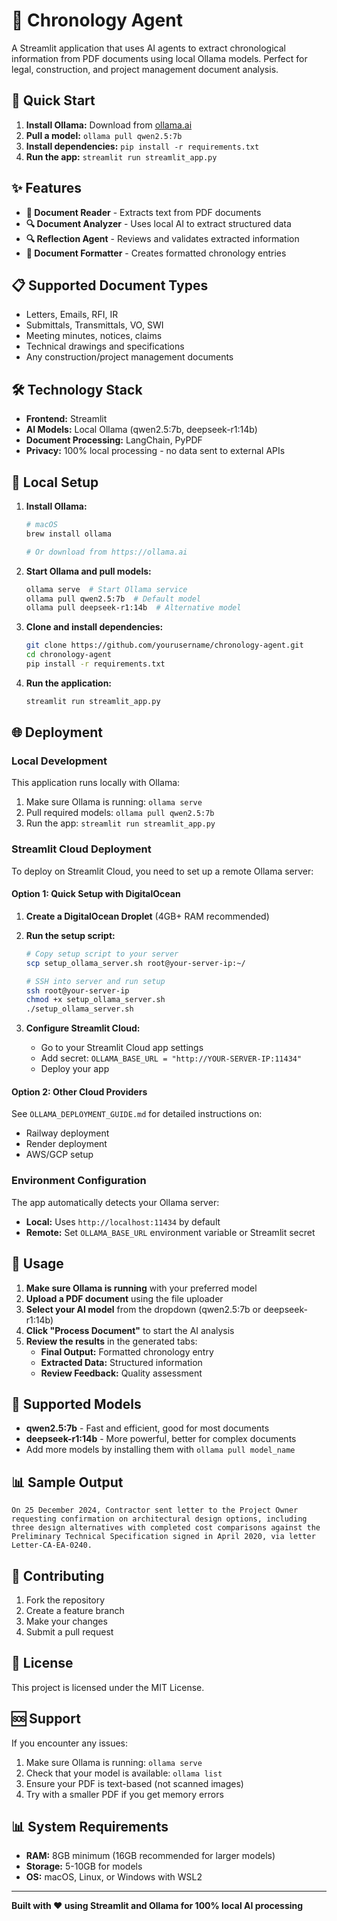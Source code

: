 # 📄 Chronology Agent

A Streamlit application that uses AI agents to extract chronological information from PDF documents using local Ollama models. Perfect for legal, construction, and project management document analysis.

## 🚀 Quick Start

1. **Install Ollama:** Download from [ollama.ai](https://ollama.ai)
2. **Pull a model:** `ollama pull qwen2.5:7b`
3. **Install dependencies:** `pip install -r requirements.txt`
4. **Run the app:** `streamlit run streamlit_app.py`

## ✨ Features

- **📖 Document Reader** - Extracts text from PDF documents
- **🔍 Document Analyzer** - Uses local AI to extract structured data
- **🔍 Reflection Agent** - Reviews and validates extracted information
- **📝 Document Formatter** - Creates formatted chronology entries

## 📋 Supported Document Types

- Letters, Emails, RFI, IR
- Submittals, Transmittals, VO, SWI
- Meeting minutes, notices, claims
- Technical drawings and specifications
- Any construction/project management documents

## 🛠️ Technology Stack

- **Frontend:** Streamlit
- **AI Models:** Local Ollama (qwen2.5:7b, deepseek-r1:14b)
- **Document Processing:** LangChain, PyPDF
- **Privacy:** 100% local processing - no data sent to external APIs

## 🔧 Local Setup

1. **Install Ollama:**

   ```bash
   # macOS
   brew install ollama

   # Or download from https://ollama.ai
   ```

2. **Start Ollama and pull models:**

   ```bash
   ollama serve  # Start Ollama service
   ollama pull qwen2.5:7b  # Default model
   ollama pull deepseek-r1:14b  # Alternative model
   ```

3. **Clone and install dependencies:**

   ```bash
   git clone https://github.com/yourusername/chronology-agent.git
   cd chronology-agent
   pip install -r requirements.txt
   ```

4. **Run the application:**
   ```bash
   streamlit run streamlit_app.py
   ```

## 🌐 Deployment

### Local Development

This application runs locally with Ollama:

1. Make sure Ollama is running: `ollama serve`
2. Pull required models: `ollama pull qwen2.5:7b`
3. Run the app: `streamlit run streamlit_app.py`

### Streamlit Cloud Deployment

To deploy on Streamlit Cloud, you need to set up a remote Ollama server:

#### Option 1: Quick Setup with DigitalOcean

1. **Create a DigitalOcean Droplet** (4GB+ RAM recommended)
2. **Run the setup script:**

   ```bash
   # Copy setup script to your server
   scp setup_ollama_server.sh root@your-server-ip:~/

   # SSH into server and run setup
   ssh root@your-server-ip
   chmod +x setup_ollama_server.sh
   ./setup_ollama_server.sh
   ```

3. **Configure Streamlit Cloud:**
   - Go to your Streamlit Cloud app settings
   - Add secret: `OLLAMA_BASE_URL = "http://YOUR-SERVER-IP:11434"`
   - Deploy your app

#### Option 2: Other Cloud Providers

See `OLLAMA_DEPLOYMENT_GUIDE.md` for detailed instructions on:

- Railway deployment
- Render deployment
- AWS/GCP setup

### Environment Configuration

The app automatically detects your Ollama server:

- **Local:** Uses `http://localhost:11434` by default
- **Remote:** Set `OLLAMA_BASE_URL` environment variable or Streamlit secret

## 📄 Usage

1. **Make sure Ollama is running** with your preferred model
2. **Upload a PDF document** using the file uploader
3. **Select your AI model** from the dropdown (qwen2.5:7b or deepseek-r1:14b)
4. **Click "Process Document"** to start the AI analysis
5. **Review the results** in the generated tabs:
   - **Final Output:** Formatted chronology entry
   - **Extracted Data:** Structured information
   - **Review Feedback:** Quality assessment

## 🤖 Supported Models

- **qwen2.5:7b** - Fast and efficient, good for most documents
- **deepseek-r1:14b** - More powerful, better for complex documents
- Add more models by installing them with `ollama pull model_name`

## 📊 Sample Output

```
On 25 December 2024, Contractor sent letter to the Project Owner requesting confirmation on architectural design options, including three design alternatives with completed cost comparisons against the Preliminary Technical Specification signed in April 2020, via letter Letter-CA-EA-0240.
```

## 🤝 Contributing

1. Fork the repository
2. Create a feature branch
3. Make your changes
4. Submit a pull request

## 📝 License

This project is licensed under the MIT License.

## 🆘 Support

If you encounter any issues:

1. Make sure Ollama is running: `ollama serve`
2. Check that your model is available: `ollama list`
3. Ensure your PDF is text-based (not scanned images)
4. Try with a smaller PDF if you get memory errors

## 📊 System Requirements

- **RAM:** 8GB minimum (16GB recommended for larger models)
- **Storage:** 5-10GB for models
- **OS:** macOS, Linux, or Windows with WSL2

---

**Built with ❤️ using Streamlit and Ollama for 100% local AI processing**
